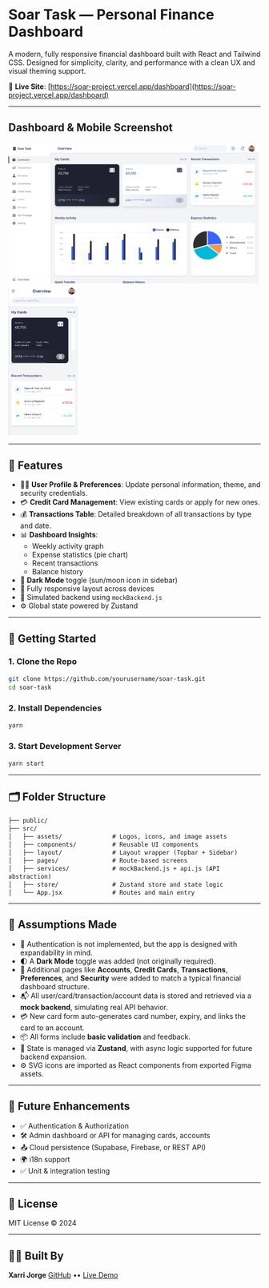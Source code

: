 # Soar Task — Personal Finance Dashboard

A modern, fully responsive financial dashboard built with React and Tailwind CSS. Designed for simplicity, clarity, and performance with a clean UX and visual theming support.

🔗 **Live Site**: [https://soar-project.vercel.app/dashboard](https://soar-project.vercel.app/dashboard)

---

## Dashboard & Mobile Screenshot
<img src="./src/assets/screenshot.png" alt="Soar dashboard screenshot desktop view" width="500"/>  <img src="./src/assets/mobilescreenshot.png" alt="Soar dashboard screenshot Mobile view" height="300"/>

---

## 🌟 Features

- 🧑‍💼 **User Profile & Preferences**: Update personal information, theme, and security credentials.
- 💳 **Credit Card Management**: View existing cards or apply for new ones.
- 💰 **Transactions Table**: Detailed breakdown of all transactions by type and date.
- 📊 **Dashboard Insights**:
  - Weekly activity graph
  - Expense statistics (pie chart)
  - Recent transactions
  - Balance history
- 🌚 **Dark Mode** toggle (sun/moon icon in sidebar)
- 📱 Fully responsive layout across devices
- 🔄 Simulated backend using `mockBackend.js`
- ⚙️ Global state powered by Zustand

---

## 🚀 Getting Started

### 1. Clone the Repo

```bash
git clone https://github.com/yourusername/soar-task.git
cd soar-task
```

### 2. Install Dependencies

```bash
yarn
```

### 3. Start Development Server

```bash
yarn start 
```

---

## 🗂 Folder Structure

```
├── public/
├── src/
│   ├── assets/              # Logos, icons, and image assets
│   ├── components/          # Reusable UI components
│   ├── layout/              # Layout wrapper (Topbar + Sidebar)
│   ├── pages/               # Route-based screens
│   ├── services/            # mockBackend.js + api.js (API abstraction)
│   ├── store/               # Zustand store and state logic
│   └── App.jsx              # Routes and main entry
```

---

## 📌 Assumptions Made

- 🔐 Authentication is not implemented, but the app is designed with expandability in mind.
- 🌓 A **Dark Mode** toggle was added (not originally required).
- 🧩 Additional pages like **Accounts**, **Credit Cards**, **Transactions**, **Preferences**, and **Security** were added to match a typical financial dashboard structure.
- 📬 All user/card/transaction/account data is stored and retrieved via a **mock backend**, simulating real API behavior.
- 💳 New card form auto-generates card number, expiry, and links the card to an account.
- 📦 All forms include **basic validation** and feedback.
- 💾 State is managed via **Zustand**, with async logic supported for future backend expansion.
- ⚙️ SVG icons are imported as React components from exported Figma assets.

---

## 🔄 Future Enhancements

- ✅ Authentication & Authorization
- 🛠 Admin dashboard or API for managing cards, accounts
- 📤 Cloud persistence (Supabase, Firebase, or REST API)
- 🌍 i18n support
- ✅ Unit & integration testing

---

## 📄 License

MIT License © 2024

---

## 👨‍💻 Built By

**Xarri Jorge**  [GitHub](https://github.com/xarrijorge) •• [Live Demo](https://soar-project.vercel.app/dashboard)
